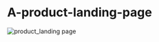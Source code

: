 # A-product-landing-page

![product_landing page](https://user-images.githubusercontent.com/65573250/159370838-701a275e-18e8-41f4-a951-649e14d26d60.png)
